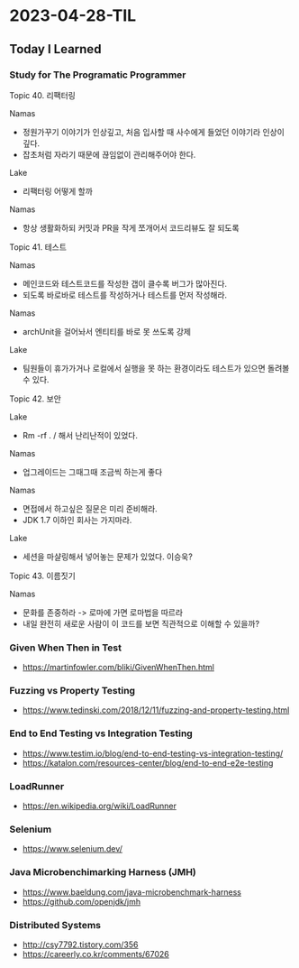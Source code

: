 # 2023-04-28-TIL

## Today I Learned

### Study for The Programatic Programmer

Topic 40. 리팩터링

Namas
- 정원가꾸기 이야기가 인상깊고, 처음 입사할 때 사수에게 들었던 이야기라 인상이 깊다.
- 잡초처럼 자라기 때문에 끊임없이 관리해주어야 한다.

Lake
- 리팩터링 어떻게 할까

Namas
- 항상 생활화하되 커밋과 PR을 작게 쪼개어서 코드리뷰도 잘 되도록

Topic 41. 테스트

Namas
- 메인코드와 테스트코드를 작성한 갭이 클수록 버그가 많아진다.
- 되도록 바로바로 테스트를 작성하거나 테스트를 먼저 작성해라.

Namas
- archUnit을 걸어놔서 엔티티를 바로 못 쓰도록 강제

Lake
- 팀원들이 휴가가거나 로컬에서 실행을 못 하는 환경이라도 테스트가 있으면 돌려볼 수 있다.

Topic 42. 보안

Lake
- Rm -rf . / 해서 난리난적이 있었다.

Namas
- 업그레이드는 그때그때 조금씩 하는게 좋다

Namas
- 면접에서 하고싶은 질문은 미리 준비해라.
- JDK 1.7 이하인 회사는 가지마라.

Lake
- 세션을 마샬링해서 넣어놓는 문제가 있었다. 이승욱?

Topic 43. 이름짓기

Namas
- 문화를 존중하라 -> 로마에 가면 로마법을 따르라
- 내일 완전히 새로운 사람이 이 코드를 보면 직관적으로 이해할 수 있을까?

### Given When Then in Test

- https://martinfowler.com/bliki/GivenWhenThen.html

### Fuzzing vs Property Testing

- https://www.tedinski.com/2018/12/11/fuzzing-and-property-testing.html

### End to End Testing vs Integration Testing

- https://www.testim.io/blog/end-to-end-testing-vs-integration-testing/
- https://katalon.com/resources-center/blog/end-to-end-e2e-testing

### LoadRunner

- https://en.wikipedia.org/wiki/LoadRunner

### Selenium

- https://www.selenium.dev/

### Java Microbenchimarking Harness (JMH)

- https://www.baeldung.com/java-microbenchmark-harness
- https://github.com/openjdk/jmh

### Distributed Systems

- http://csy7792.tistory.com/356
- https://careerly.co.kr/comments/67026
